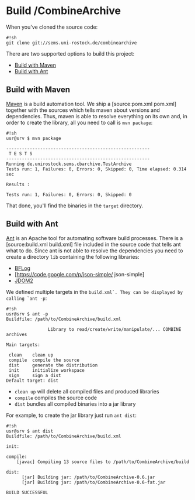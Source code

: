 Build /CombineArchive 
======================
When you've cloned the source code:

```
#!sh
git clone git://sems.uni-rostock.de/combinearchive
```

There are two supported options to build this project:

* [Build with Maven](//BuildCombineArchive#BuildwithMaven)
* [Build with Ant](//BuildCombineArchive#BuildwithAnt)



Build with Maven 
-----------------
[Maven](https://maven.apache.org/) is a build automation tool. We ship a [source:pom.xml pom.xml] together with the sources which tells maven about versions and dependencies. Thus, maven is able to resolve everything on its own and, in order to create the library, all you need to call is ```mvn package```:

```
#!sh
usr@srv $ mvn package

-------------------------------------------------------
 T E S T S
-------------------------------------------------------
Running de.unirostock.sems.cbarchive.TestArchive
Tests run: 1, Failures: 0, Errors: 0, Skipped: 0, Time elapsed: 0.314 sec

Results :

Tests run: 1, Failures: 0, Errors: 0, Skipped: 0
```

That done, you'll find the binaries in the ```target``` directory.

Build with Ant 
---------------
[Ant](https://ant.apache.org/) is an Apache tool for automating software build processes. There is a [source:build.xml build.xml] file included in the source code that tells ant what to do. Since ant is not able to resolve the dependencies you need to create a directory ```lib``` containing the following libraries:
* [BFLog](http://bin.sems.uni-rostock.de/BFLog/)
* [https://code.google.com/p/json-simple/ json-simple]
* [JDOM2](http://jdom.org/)

We defined multiple targets in the ```build.xml`. They can be displayed by calling `ant -p```:

```
#!sh
usr@srv $ ant -p
Buildfile: /path/to/CombineArchive/build.xml

                Library to read/create/write/manipulate/... COMBINE archives

Main targets:

 clean    clean up
 compile  compile the source
 dist     generate the distribution
 init     initialize workspace
 sign     sign a dist
Default target: dist
```

* ```clean up``` will delete all compiled files and produced libraries
* ```compile``` compiles the source code
* ```dist``` bundles all compiled binaries into a jar library

For example, to create the jar library just run ```ant dist```:

```
#!sh
usr@srv $ ant dist
Buildfile: /path/to/CombineArchive/build.xml

init:

compile:
    [javac] Compiling 13 source files to /path/to/CombineArchive/build

dist:
      [jar] Building jar: /path/to/CombineArchive-0.6.jar
      [jar] Building jar: /path/to/CombineArchive-0.6-fat.jar

BUILD SUCCESSFUL
```

